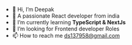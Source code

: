 - 👋 Hi, I’m Deepak
- 👀 A passionate React developer from india
- 🌱 I’m currently learning <b>TypeScript & NextJs</b>
- 💞️ I’m looking for Frontend developer Roles
- 📫 How to reach me ds137958@gmail.com

<!---
dsWorld000/dsWorld000 is a ✨ special ✨ repository because its `README.md` (this file) appears on your GitHub profile.
You can click the Preview link to take a look at your changes.
--->
